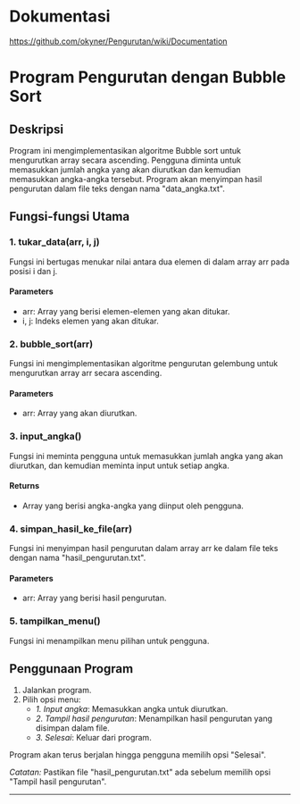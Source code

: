 # Dokumentasi
https://github.com/okyner/Pengurutan/wiki/Documentation

# Program Pengurutan dengan Bubble Sort

## Deskripsi
Program ini mengimplementasikan algoritme Bubble sort untuk mengurutkan array secara ascending. Pengguna diminta untuk memasukkan jumlah angka yang akan diurutkan dan kemudian memasukkan angka-angka tersebut. Program akan menyimpan hasil pengurutan dalam file teks dengan nama "data_angka.txt".

## Fungsi-fungsi Utama

### 1. tukar_data(arr, i, j)

Fungsi ini bertugas menukar nilai antara dua elemen di dalam array arr pada posisi i dan j.

#### Parameters
- arr: Array yang berisi elemen-elemen yang akan ditukar.
- i, j: Indeks elemen yang akan ditukar.

### 2. bubble_sort(arr)

Fungsi ini mengimplementasikan algoritme pengurutan gelembung untuk mengurutkan array arr secara ascending.

#### Parameters
- arr: Array yang akan diurutkan.

### 3. input_angka()

Fungsi ini meminta pengguna untuk memasukkan jumlah angka yang akan diurutkan, dan kemudian meminta input untuk setiap angka.

#### Returns
- Array yang berisi angka-angka yang diinput oleh pengguna.

### 4. simpan_hasil_ke_file(arr)

Fungsi ini menyimpan hasil pengurutan dalam array arr ke dalam file teks dengan nama "hasil_pengurutan.txt".

#### Parameters
- arr: Array yang berisi hasil pengurutan.

### 5. tampilkan_menu()

Fungsi ini menampilkan menu pilihan untuk pengguna.

## Penggunaan Program

1. Jalankan program.
2. Pilih opsi menu:
   - *1. Input angka*: Memasukkan angka untuk diurutkan.
   - *2. Tampil hasil pengurutan*: Menampilkan hasil pengurutan yang disimpan dalam file.
   - *3. Selesai*: Keluar dari program.

Program akan terus berjalan hingga pengguna memilih opsi "Selesai".

*Catatan:* Pastikan file "hasil_pengurutan.txt" ada sebelum memilih opsi "Tampil hasil pengurutan".

---
